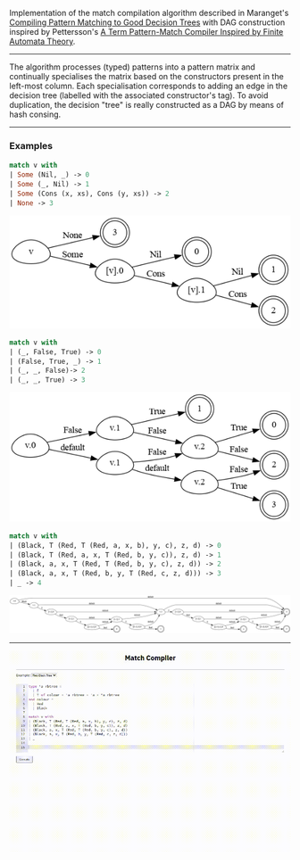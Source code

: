 Implementation of the match compilation algorithm described in Maranget's
[Compiling Pattern Matching to Good Decision Trees](http://moscova.inria.fr/~maranget/papers/ml05e-maranget.pdf)
with DAG construction inspired by Pettersson's
[A Term Pattern-Match Compiler Inspired by Finite Automata Theory](https://www.classes.cs.uchicago.edu/archive/2011/spring/22620-1/papers/pettersson92.pdf).

---

The algorithm processes (typed) patterns into a pattern matrix and continually specialises the matrix based on the 
constructors present in the left-most column. Each specialisation corresponds to adding an edge in the decision tree 
(labelled with the associated constructor's tag). To avoid duplication, the decision "tree" is really constructed as a DAG by 
means of hash consing.

---

### Examples
```ocaml
match v with
| Some (Nil, _) -> 0
| Some (_, Nil) -> 1
| Some (Cons (x, xs), Cons (y, xs)) -> 2
| None -> 3
```
![first decision dag](meta/1.png)

```ocaml
match v with
| (_, False, True) -> 0
| (False, True, _) -> 1
| (_, _, False)-> 2
| (_, _, True) -> 3
```
![second decision dag](meta/2.png)

```ocaml
match v with
| (Black, T (Red, T (Red, a, x, b), y, c), z, d) -> 0
| (Black, T (Red, a, x, T (Red, b, y, c)), z, d) -> 1
| (Black, a, x, T (Red, T (Red, b, y, c), z, d)) -> 2
| (Black, a, x, T (Red, b, y, T (Red, c, z, d))) -> 3
| _ -> 4
```
![third decision dag](meta/3.png)

---

![user interface tool](meta/ui.gif)
